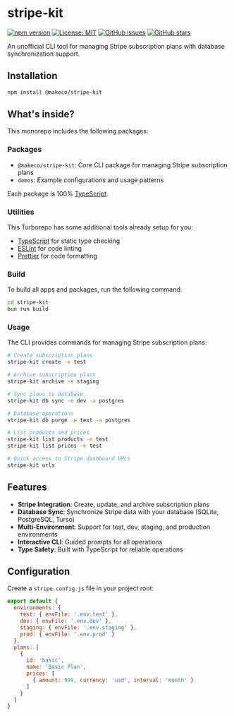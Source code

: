 # stripe-kit

[![npm version](https://badge.fury.io/js/%40makeco%2Fstripe-kit.svg)](https://badge.fury.io/js/%40makeco%2Fstripe-kit)
[![License: MIT](https://img.shields.io/badge/License-MIT-yellow.svg)](https://opensource.org/licenses/MIT)
[![GitHub issues](https://img.shields.io/github/issues/makeco/stripe-kit)](https://github.com/makeco/stripe-kit/issues)
[![GitHub stars](https://img.shields.io/github/stars/makeco/stripe-kit)](https://github.com/makeco/stripe-kit/stargazers)

An unofficial CLI tool for managing Stripe subscription plans with database synchronization support.

## Installation

```sh
npm install @makeco/stripe-kit
```

## What's inside?

This monorepo includes the following packages:

### Packages

- `@makeco/stripe-kit`: Core CLI package for managing Stripe subscription plans
- `demos`: Example configurations and usage patterns

Each package is 100% [TypeScript](https://www.typescriptlang.org/).

### Utilities

This Turborepo has some additional tools already setup for you:

- [TypeScript](https://www.typescriptlang.org/) for static type checking
- [ESLint](https://eslint.org/) for code linting
- [Prettier](https://prettier.io) for code formatting

### Build

To build all apps and packages, run the following command:

```sh
cd stripe-kit
bun run build
```

### Usage

The CLI provides commands for managing Stripe subscription plans:

```sh
# Create subscription plans
stripe-kit create -e test

# Archive subscription plans
stripe-kit archive -e staging

# Sync plans to database
stripe-kit db sync -e dev -a postgres

# Database operations
stripe-kit db purge -e test -a postgres

# List products and prices
stripe-kit list products -e test
stripe-kit list prices -e test

# Quick access to Stripe dashboard URLs
stripe-kit urls
```

## Features

- **Stripe Integration**: Create, update, and archive subscription plans
- **Database Sync**: Synchronize Stripe data with your database (SQLite, PostgreSQL, Turso)
- **Multi-Environment**: Support for test, dev, staging, and production environments
- **Interactive CLI**: Guided prompts for all operations
- **Type Safety**: Built with TypeScript for reliable operations

## Configuration

Create a `stripe.config.js` file in your project root:

```js
export default {
  environments: {
    test: { envFile: '.env.test' },
    dev: { envFile: '.env.dev' },
    staging: { envFile: '.env.staging' },
    prod: { envFile: '.env.prod' }
  },
  plans: [
    {
      id: 'basic',
      name: 'Basic Plan',
      prices: [
        { amount: 999, currency: 'usd', interval: 'month' }
      ]
    }
  ]
}
```
